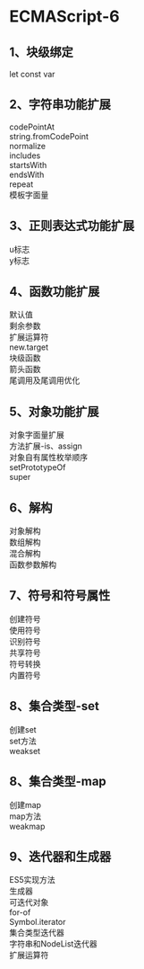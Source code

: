 # ECMAScript-6
## 1、块级绑定<br>
let const var<br>
## 2、字符串功能扩展<br>
codePointAt<br>
string.fromCodePoint<br>
normalize<br>
includes<br>
startsWith<br>
endsWith<br>
repeat<br>
模板字面量<br>
## 3、正则表达式功能扩展<br>
u标志<br>
y标志<br>
## 4、函数功能扩展<br>
默认值<br>
剩余参数<br>
扩展运算符<br>
new.target<br>
块级函数<br>
箭头函数<br>
尾调用及尾调用优化<br>
## 5、对象功能扩展<br>
对象字面量扩展<br>
方法扩展-is、assign<br>
对象自有属性枚举顺序<br>
setPrototypeOf<br>
super<br>
## 6、解构<br>
对象解构<br>
数组解构<br>
混合解构<br>
函数参数解构<br>
## 7、符号和符号属性<br>
创建符号<br>
使用符号<br>
识别符号<br>
共享符号<br>
符号转换<br>
内置符号<br>
## 8、集合类型-set<br>
创建set<br>
set方法<br>
weakset<br>
## 8、集合类型-map<br>
创建map<br>
map方法<br>
weakmap<br>
## 9、迭代器和生成器<br>
ES5实现方法<br>
生成器<br>
可迭代对象<br>
for-of<br>
Symbol.iterator<br>
集合类型迭代器<br>
字符串和NodeList迭代器<br>
扩展运算符<br>